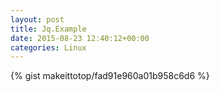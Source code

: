 ```yaml
---
layout: post                                                                                                              
title: Jq.Example                                                                                                                       
date: 2015-08-23 12:40:12+00:00                                                                                                                        
categories: Linux                                                                                                                
---                                                                                                                              
```


{% gist makeittotop/fad91e960a01b958c6d6 %}                                                                                                           

